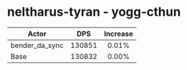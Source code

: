 # neltharus-tyran - yogg-cthun
| Actor | DPS | Increase |
|---|:---:|:---:|
|bender_da_sync|130851|0.01%|
|Base|130832|0.00%|
